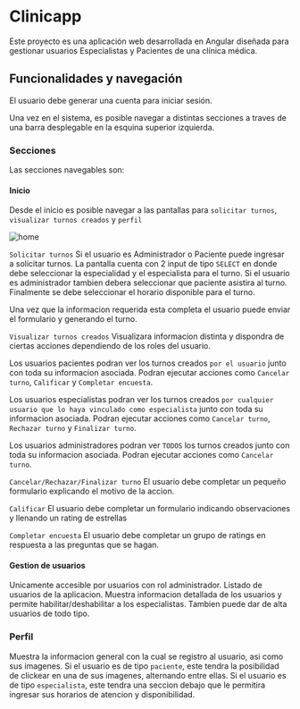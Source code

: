 # Clinicapp

Este proyecto es una aplicación web desarrollada en Angular diseñada para gestionar usuarios Especialistas y Pacientes de una clínica médica.

## Funcionalidades y navegación

El usuario debe generar una cuenta para iniciar sesión.

Una vez en el sistema, es posible navegar a distintas secciones a traves de una barra desplegable en la esquina superior izquierda.

### Secciones

Las secciones navegables son:

#### Inicio

Desde el inicio es posible navegar a las pantallas para `solicitar turnos`, `visualizar turnos creados` y `perfil`

![home](https://github.com/julianschmidt1/clinicapp-js/assets/47337611/ea886342-b278-427a-9fb7-75663f77c1f8)


`Solicitar turnos`
Si el usuario es Administrador o Paciente puede ingresar a solicitar turnos.
La pantalla cuenta con 2 input de tipo `SELECT` en donde debe seleccionar la especialidad y el especialista para el turno.
Si el usuario es administrador tambien debera seleccionar que paciente asistira al turno.
Finalmente se debe seleccionar el horario disponible para el turno.

Una vez que la informacion requerida esta completa el usuario puede enviar el formulario y generando el turno.

`Visualizar turnos creados`
Visualizara informacion distinta y dispondra de ciertas acciones dependiendo de los roles del usuario.

Los usuarios pacientes podran ver los turnos creados `por el usuario` junto con toda su informacion asociada.
Podran ejecutar acciones como `Cancelar turno`, `Calificar` y `Completar encuesta`.

Los usuarios especialistas podran ver los turnos creados `por cualquier usuario que lo haya vinculado como especialista` junto con toda su informacion asociada.
Podran ejecutar acciones como `Cancelar turno`, `Rechazar turno` y `Finalizar turno`.

Los usuarios administradores podran ver `TODOS` los turnos creados junto con toda su informacion asociada.
Podran ejecutar acciones como `Cancelar turno`.

`Cancelar/Rechazar/Finalizar turno`
El usuario debe completar un pequeño formulario explicando el motivo de la accion.

`Calificar`
El usuario debe completar un formulario indicando observaciones y llenando un rating de estrellas

`Completar encuesta`
El usuario debe completar un grupo de ratings en respuesta a las preguntas que se hagan.

#### Gestion de usuarios

Unicamente accesible por usuarios con rol administrador.
Listado de usuarios de la aplicacion. Muestra informacion detallada de los usuarios y permite habilitar/deshabilitar a los especialistas.
Tambien puede dar de alta usuarios de todo tipo.

### Perfil

Muestra la informacion general con la cual se registro al usuario, asi como sus imagenes.
Si el usuario es de tipo `paciente`, este tendra la posibilidad de clickear en una de sus imagenes, alternando entre ellas.
Si el usuario es de tipo `especialista`, este tendra una seccion debajo que le permitira ingresar sus horarios de atencion y disponibilidad.
